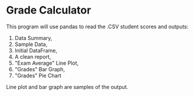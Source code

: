 # Grade Calculator

This program will use pandas to read the .CSV student scores and outputs:

1. Data Summary,
2. Sample Data,
4. Initial DataFrame,
5. A clean report,
6. "Exam Average" Line Plot,
7. "Grades" Bar Graph,
8. "Grades" Pie Chart

Line plot and bar graph are samples of the output.


